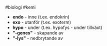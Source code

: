#biologi #kemi 

- **endo** - inne (t.ex. endokrin)
- **exo** - utanför (t.ex. exoterm)
- **hypo** - under (t.ex. hypofys - under tillväxt)
- **"-genes"** - skapande av
- **"-lys"** - nedbrytande av
